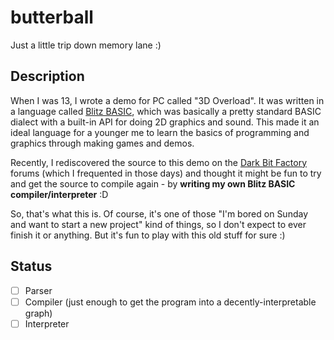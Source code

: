 # butterball

Just a little trip down memory lane :)

## Description

When I was 13, I wrote a demo for PC called "3D Overload". It was written in a language called [Blitz BASIC](https://en.wikipedia.org/wiki/Blitz_BASIC), which was basically a pretty standard BASIC dialect with a built-in API for doing 2D graphics and sound. This made it an ideal language for a younger me to learn the basics of programming and graphics through making games and demos.

Recently, I rediscovered the source to this demo on the [Dark Bit Factory](http://www.dbfinteractive.com/forum/index.php?topic=4107.msg54994#msg54994) forums (which I frequented in those days) and thought it might be fun to try and get the source to compile again - by **writing my own Blitz BASIC compiler/interpreter** :D

So, that's what this is. Of course, it's one of those "I'm bored on Sunday and want to start a new project" kind of things, so I don't expect to ever finish it or anything. But it's fun to play with this old stuff for sure :)

## Status

- [ ] Parser
- [ ] Compiler (just enough to get the program into a decently-interpretable graph)
- [ ] Interpreter
